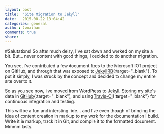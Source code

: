 ```yaml
---
layout: post
title:  "Site Migration to Jekyll"
date:   2015-08-22 13:04:42
categories: general
author: Jonathan
comments: true
share:
---
```

#Salutations!
So after much delay, I've sat down and worked on my site a bit. But... never content with good things, I decided to do another migration.

You see, I've contributed a few document fixes to the Microsoft IOT project on GitHub, and through that was exposed to [JekyllRB](http://www.jekyllrb.com){:target="_blank"}. To put it simply, I was struck by the concept and decided to change my entire site over to it.

So as you see now, I've moved from WordPress to Jekyll. Storing my site's data in [GitHub](https://github.com/jmhardison/jonathanhardison-com){:target="_blank"}, and using [Travis-CI](http://www.travis-ci.org){:target="_blank"} for continuous integration and testing.

This will be a fun and intersting ride... and I've even though of bringing the idea of content creation in markup to my work for the documentation I build. Write it in markup, track it in Git, and compile it to the formatted document. Mmmm tasty.
